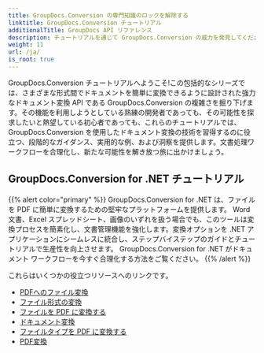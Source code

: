 ```yaml
---
title: GroupDocs.Conversion の専門知識のロックを解除する
linktitle: GroupDocs.Conversion チュートリアル
additionalTitle: GroupDocs API リファレンス
description: チュートリアルを通じて GroupDocs.Conversion の威力を発見してください。ワークフローをシームレスに統合するために、形式間でドキュメントを簡単に変換する方法を学びます。
weight: 11
url: /ja/
is_root: true
---
```


GroupDocs.Conversion チュートリアルへようこそ!この包括的なシリーズでは、さまざまな形式間でドキュメントを簡単に変換できるように設計された強力なドキュメント変換 API である GroupDocs.Conversion の複雑さを掘り下げます。その機能を利用しようとしている熟練の開発者であっても、その可能性を探求したいと熱望している初心者であっても、これらのチュートリアルでは、GroupDocs.Conversion を使用したドキュメント変換の技術を習得するのに役立つ、段階的なガイダンス、実用的な例、および洞察を提供します。文書処理ワークフローを合理化し、新たな可能性を解き放つ旅に出かけましょう。

## GroupDocs.Conversion for .NET チュートリアル
{{% alert color="primary" %}}
GroupDocs.Conversion for .NET は、ファイルを PDF に簡単に変換するための堅牢なプラットフォームを提供します。 Word 文書、Excel スプレッドシート、画像のいずれを扱う場合でも、このツールは変換プロセスを簡素化し、文書管理機能を強化します。変換オプションを .NET アプリケーションにシームレスに統合し、ステップバイステップのガイドとチュートリアルで生産性を向上させます。 GroupDocs.Conversion for .NET がドキュメント ワークフローを今すぐ合理化する方法をご覧ください。
{{% /alert %}}

これらはいくつかの役立つリソースへのリンクです。
 
- [PDFへのファイル変換](./net/file-conversion-to-pdf/)
- [ファイル形式の変換](./net/file-format-conversion-tutorials/)
- [ファイルを PDF に変換する](./net/convert-files-to-pdf/)
- [ドキュメント変換](./net/document-conversion/)
- [ファイルタイプを PDF に変換する](./net/converting-file-types-to-pdf/)
- [PDF変換](./net/pdf-conversion/)
